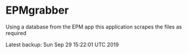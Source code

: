 # EPMgrabber
Using a database from the EPM app this application scrapes the files as required


Latest backup: Sun Sep 29 15:22:01 UTC 2019
